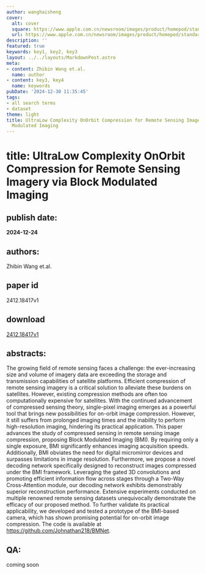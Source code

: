 ```yaml
---
author: wanghaisheng
cover:
  alt: cover
  square: https://www.apple.com.cn/newsroom/images/product/homepod/standard/Apple-HomePod-hero-230118_big.jpg.large_2x.jpg
  url: https://www.apple.com.cn/newsroom/images/product/homepod/standard/Apple-HomePod-hero-230118_big.jpg.large_2x.jpg
description: ''
featured: true
keywords: key1, key2, key3
layout: ../../layouts/MarkdownPost.astro
meta:
- content: Zhibin Wang et.al.
  name: author
- content: key3, key4
  name: keywords
pubDate: '2024-12-30 11:35:45'
tags:
- all search terms
- dataset
theme: light
title: UltraLow Complexity OnOrbit Compression for Remote Sensing Imagery via Block
  Modulated Imaging
---
```


# title: UltraLow Complexity OnOrbit Compression for Remote Sensing Imagery via Block Modulated Imaging 
## publish date: 
**2024-12-24** 
## authors: 
  Zhibin Wang et.al. 
## paper id
2412.18417v1
## download
[2412.18417v1](http://arxiv.org/abs/2412.18417v1)
## abstracts:
The growing field of remote sensing faces a challenge: the ever-increasing size and volume of imagery data are exceeding the storage and transmission capabilities of satellite platforms. Efficient compression of remote sensing imagery is a critical solution to alleviate these burdens on satellites. However, existing compression methods are often too computationally expensive for satellites. With the continued advancement of compressed sensing theory, single-pixel imaging emerges as a powerful tool that brings new possibilities for on-orbit image compression. However, it still suffers from prolonged imaging times and the inability to perform high-resolution imaging, hindering its practical application. This paper advances the study of compressed sensing in remote sensing image compression, proposing Block Modulated Imaging (BMI). By requiring only a single exposure, BMI significantly enhances imaging acquisition speeds. Additionally, BMI obviates the need for digital micromirror devices and surpasses limitations in image resolution. Furthermore, we propose a novel decoding network specifically designed to reconstruct images compressed under the BMI framework. Leveraging the gated 3D convolutions and promoting efficient information flow across stages through a Two-Way Cross-Attention module, our decoding network exhibits demonstrably superior reconstruction performance. Extensive experiments conducted on multiple renowned remote sensing datasets unequivocally demonstrate the efficacy of our proposed method. To further validate its practical applicability, we developed and tested a prototype of the BMI-based camera, which has shown promising potential for on-orbit image compression. The code is available at https://github.com/Johnathan218/BMNet.
## QA:
coming soon
